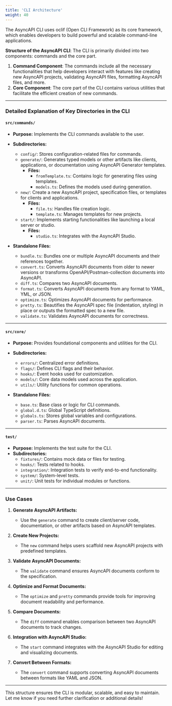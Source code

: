 ```yaml
---
title: 'CLI Architecture'
weight: 40
---
```


The AsyncAPI CLI uses oclif (Open CLI Framework) as its core framework, which enables developers to build powerful and scalable command-line applications.

**Structure of the AsyncAPI CLI**: The CLI is primarily divided into two components: commands and the core part.

1. **Command Component**: The commands include all the necessary functionalities that help developers interact with features like creating new AsyncAPI projects, validating AsyncAPI files, formatting AsyncAPI files, and more.  
2. **Core Component**: The core part of the CLI contains various utilities that facilitate the efficient creation of new commands.

---

### Detailed Explanation of Key Directories in the CLI

#### `src/commands/`
- **Purpose:** Implements the CLI commands available to the user.
- **Subdirectories:**
  - `config/`: Stores configuration-related files for commands.
  - `generate/`: Generates typed models or other artifacts like clients, applications, or documentation using AsyncAPI Generator templates.
    - **Files:**
      - `fromTemplate.ts`: Contains logic for generating files using templates.
      - `models.ts`: Defines the models used during generation.
  - `new/`: Create a new AsyncAPI project, specification files, or templates for clients and applications.
    - **Files:**
      - `file.ts`: Handles file creation logic.
      - `template.ts`: Manages templates for new projects.
  - `start/`: Implements starting functionalities like launching a local server or studio.
    - **Files:**
      - `studio.ts`: Integrates with the AsyncAPI Studio.

- **Standalone Files:**
  - `bundle.ts`: Bundles one or multiple AsyncAPI documents and their references together.
  - `convert.ts`: Converts AsyncAPI documents from older to newer versions or transforms OpenAPI/Postman-collection documents into AsyncAPI.
  - `diff.ts`: Compares two AsyncAPI documents.
  - `format.ts`: Converts AsyncAPI documents from any format to YAML, YML, or JSON.
  - `optimize.ts`: Optimizes AsyncAPI documents for performance.
  - `pretty.ts`: Beautifies the AsyncAPI spec file (indentation, styling) in place or outputs the formatted spec to a new file.
  - `validate.ts`: Validates AsyncAPI documents for correctness.

---

#### `src/core/`
- **Purpose:** Provides foundational components and utilities for the CLI.
- **Subdirectories:**
  - `errors/`: Centralized error definitions.
  - `flags/`: Defines CLI flags and their behavior.
  - `hooks/`: Event hooks used for customization.
  - `models/`: Core data models used across the application.
  - `utils/`: Utility functions for common operations.

- **Standalone Files:**
  - `base.ts`: Base class or logic for CLI commands.
  - `global.d.ts`: Global TypeScript definitions.
  - `globals.ts`: Stores global variables and configurations.
  - `parser.ts`: Parses AsyncAPI documents.

---

#### `test/`
- **Purpose:** Implements the test suite for the CLI.
- **Subdirectories:**
  - `fixtures/`: Contains mock data or files for testing.
  - `hooks/`: Tests related to hooks.
  - `integration/`: Integration tests to verify end-to-end functionality.
  - `system/`: System-level tests.
  - `unit/`: Unit tests for individual modules or functions.

---

### Use Cases

1. **Generate AsyncAPI Artifacts:**
   - Use the `generate` command to create client/server code, documentation, or other artifacts based on AsyncAPI templates.

2. **Create New Projects:**
   - The `new` command helps users scaffold new AsyncAPI projects with predefined templates.

3. **Validate AsyncAPI Documents:**
   - The `validate` command ensures AsyncAPI documents conform to the specification.

4. **Optimize and Format Documents:**
   - The `optimize` and `pretty` commands provide tools for improving document readability and performance.

5. **Compare Documents:**
   - The `diff` command enables comparison between two AsyncAPI documents to track changes.

6. **Integration with AsyncAPI Studio:**
   - The `start` command integrates with the AsyncAPI Studio for editing and visualizing documents.

7. **Convert Between Formats:**
   - The `convert` command supports converting AsyncAPI documents between formats like YAML and JSON.

---

This structure ensures the CLI is modular, scalable, and easy to maintain. Let me know if you need further clarification or additional details!